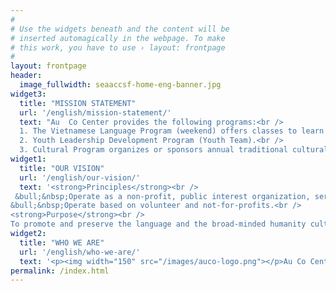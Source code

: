 ```yaml
---
#
# Use the widgets beneath and the content will be
# inserted automagically in the webpage. To make
# this work, you have to use › layout: frontpage
#
layout: frontpage
header:
  image_fullwidth: seaaccsf-home-eng-banner.jpg
widget3:
  title: "MISSION STATEMENT"
  url: '/english/mission-statement/'
  text: "Au  Co Center provides the following programs:<br />
  1. The Vietnamese Language Program (weekend) offers classes to learn Vietnamese language and culture.<br />
  2. Youth Leadership Development Program (Youth Team).<br />
  3. Cultural Program organizes or sponsors annual traditional cultural events."
widget1:
  title: "OUR VISION"
  url: '/english/our-vision/'
  text: '<strong>Principles</strong><br />
 &bull;&nbsp;Operate as a non-profit, public interest organization, serving the common interest of the community, and the Vietnamese community in particular.<br />
&bull;&nbsp;Operate based on volunteer and not-for-profits.<br />
<strong>Purpose</strong><br />
To promote and preserve the language and the broad-minded humanity culture of the Vietnamese people.'
widget2:
  title: "WHO WE ARE"
  url: '/english/who-we-are/'
  text: '<p><img width="150" src="/images/auco-logo.png"></p>Au Co Center was originated from the Vietnamese Language Classes established by the Vietnamese Elderly Mutual Assistant Association of SF (VEMAA) since 1983, one of the first Vietnamese language classes in Northern California.'
permalink: /index.html
---
```

